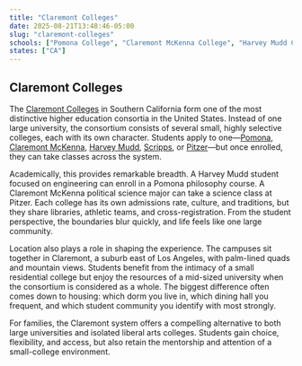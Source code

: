 ```yaml
---
title: "Claremont Colleges"
date: 2025-08-21T13:48:46-05:00
slug: "claremont-colleges"
schools: ["Pomona College", "Claremont McKenna College", "Harvey Mudd College", "Scripps College", "Pitzer College"]
states: ["CA"]
---
```


## Claremont Colleges

The [Claremont Colleges](https://www.claremont.edu/) in Southern California form one of the most distinctive higher education consortia in the United States. Instead of one large university, the consortium consists of several small, highly selective colleges, each with its own character. Students apply to one—[Pomona](https://www.pomona.edu/), [Claremont McKenna](https://www.cmc.edu/), [Harvey Mudd](https://www.hmc.edu/), [Scripps](https://www.scrippscollege.edu/), or [Pitzer](https://www.pitzer.edu/)—but once enrolled, they can take classes across the system.

Academically, this provides remarkable breadth. A Harvey Mudd student focused on engineering can enroll in a Pomona philosophy course. A Claremont McKenna political science major can take a science class at Pitzer. Each college has its own admissions rate, culture, and traditions, but they share libraries, athletic teams, and cross-registration. From the student perspective, the boundaries blur quickly, and life feels like one large community.

Location also plays a role in shaping the experience. The campuses sit together in Claremont, a suburb east of Los Angeles, with palm-lined quads and mountain views. Students benefit from the intimacy of a small residential college but enjoy the resources of a mid-sized university when the consortium is considered as a whole. The biggest difference often comes down to housing: which dorm you live in, which dining hall you frequent, and which student community you identify with most strongly.

For families, the Claremont system offers a compelling alternative to both large universities and isolated liberal arts colleges. Students gain choice, flexibility, and access, but also retain the mentorship and attention of a small-college environment.

